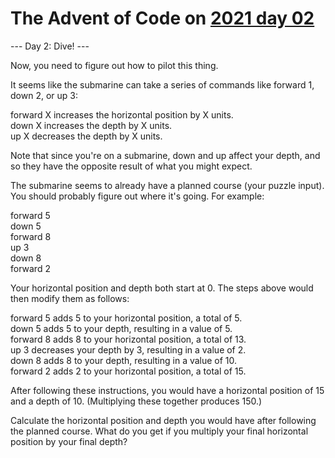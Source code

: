 # The Advent of Code on [2021 day 02](https://adventofcode.com/2021/day/2)

--- Day 2: Dive! ---

Now, you need to figure out how to pilot this thing.

It seems like the submarine can take a series of commands like forward 1, down 2, or up 3:

forward X increases the horizontal position by X units.\
down X increases the depth by X units.\
up X decreases the depth by X units.

Note that since you're on a submarine, down and up affect your depth, and so they have the opposite result of what you might expect.

The submarine seems to already have a planned course (your puzzle input). You should probably figure out where it's going. For example:

forward 5\
down 5\
forward 8\
up 3\
down 8\
forward 2

Your horizontal position and depth both start at 0. The steps above would then modify them as follows:

forward 5 adds 5 to your horizontal position, a total of 5.\
down 5 adds 5 to your depth, resulting in a value of 5.\
forward 8 adds 8 to your horizontal position, a total of 13.\
up 3 decreases your depth by 3, resulting in a value of 2.\
down 8 adds 8 to your depth, resulting in a value of 10.\
forward 2 adds 2 to your horizontal position, a total of 15.

After following these instructions, you would have a horizontal position of 15 and a depth of 10. (Multiplying these together produces 150.)

Calculate the horizontal position and depth you would have after following the planned course. What do you get if you multiply your final horizontal position by your final depth?